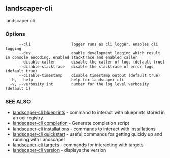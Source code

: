 ## landscaper-cli

landscaper cli

### Options

```
      --cli                  logger runs as cli logger. enables cli logging
      --dev                  enable development logging which result in console encoding, enabled stacktrace and enabled caller
      --disable-caller       disable the caller of logs (default true)
      --disable-stacktrace   disable the stacktrace of error logs (default true)
      --disable-timestamp    disable timestamp output (default true)
  -h, --help                 help for landscaper-cli
  -v, --verbosity int        number for the log level verbosity (default 1)
```

### SEE ALSO

* [landscaper-cli blueprints](landscaper-cli_blueprints.md)	 - command to interact with blueprints stored in an oci registry
* [landscaper-cli completion](landscaper-cli_completion.md)	 - Generate completion script
* [landscaper-cli installations](landscaper-cli_installations.md)	 - commands to interact with installations
* [landscaper-cli quickstart](landscaper-cli_quickstart.md)	 - useful commands for getting quickly up and running with Landscaper
* [landscaper-cli targets](landscaper-cli_targets.md)	 - commands for interacting with targets
* [landscaper-cli version](landscaper-cli_version.md)	 - displays the version

